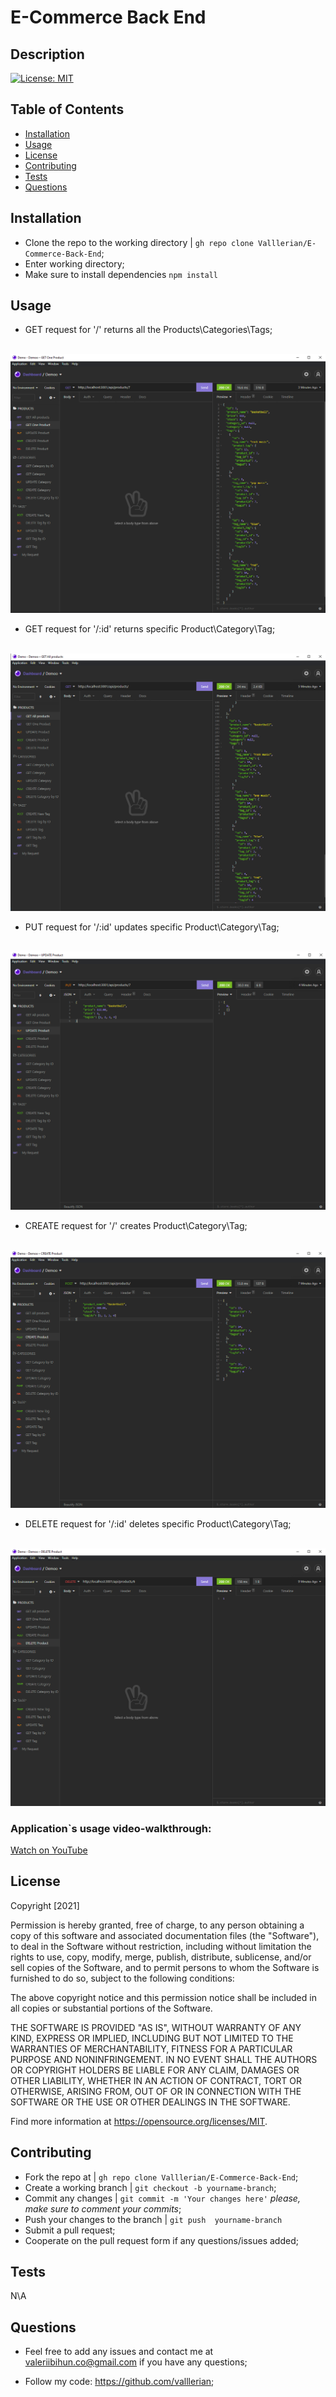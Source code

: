 <h1>E-Commerce Back End</h1>
    
## Description 
    


[![License: MIT](https://img.shields.io/badge/License-MIT-yellow.svg)](https://opensource.org/licenses/MIT)
    
## Table of Contents
- [Installation](#installation)
- [Usage](#usage)
- [License](#license)
- [Contributing](#contributing)
- [Tests](#tests)
- [Questions](#questions)
    
## Installation
    
- Clone the repo to the working directory | `gh repo clone Valllerian/E-Commerce-Back-End`;
- Enter working directory;
- Make sure to install dependencies `npm install`
    
## Usage 
    
- GET request for '/' returns all the Products\Categories\Tags;

<br>
<img alt="Get All Product" src="assets/images/image02.jpg" />
<br>

- GET request for '/:id' returns specific Product\Category\Tag;

<br>
<img alt="Get Specific Product" src="assets/images/image01.jpg" />
<br>

- PUT request for '/:id' updates specific Product\Category\Tag;

<br>
<img alt="Updating Product" src="assets/images/image03.jpg" />
<br>

- CREATE request for '/' creates  Product\Category\Tag;

<br>
<img alt="Creating Product" src="assets/images/image04.jpg" />
<br>

- DELETE request for '/:id' deletes  specific Product\Category\Tag;

<br>
<img alt="Deleting Product" src="assets/images/image05.jpg" />
<br>



<h3>Application`s usage video-walkthrough:</h3>
<a href="" target="_blank">Watch on YouTube</a>

## License
    


Copyright [2021] 

Permission is hereby granted, free of charge, to any person obtaining a copy of this software and associated documentation files (the "Software"), to deal in the Software without restriction, including without limitation the rights to use, copy, modify, merge, publish, distribute, sublicense, and/or sell copies of the Software, and to permit persons to whom the Software is furnished to do so, subject to the following conditions:

The above copyright notice and this permission notice shall be included in all copies or substantial portions of the Software.

THE SOFTWARE IS PROVIDED "AS IS", WITHOUT WARRANTY OF ANY KIND, EXPRESS OR IMPLIED, INCLUDING BUT NOT LIMITED TO THE WARRANTIES OF MERCHANTABILITY, FITNESS FOR A PARTICULAR PURPOSE AND NONINFRINGEMENT. IN NO EVENT SHALL THE AUTHORS OR COPYRIGHT HOLDERS BE LIABLE FOR ANY CLAIM, DAMAGES OR OTHER LIABILITY, WHETHER IN AN ACTION OF CONTRACT, TORT OR OTHERWISE, ARISING FROM, OUT OF OR IN CONNECTION WITH THE SOFTWARE OR THE USE OR OTHER DEALINGS IN THE SOFTWARE.

Find more information at https://opensource.org/licenses/MIT.
    
## Contributing
    
- Fork the repo at | `gh repo clone Valllerian/E-Commerce-Back-End`;
- Create a working branch | `git checkout -b yourname-branch`;
- Commit any changes | `git commit -m 'Your changes here'`  *please, make sure to comment your commits*;
- Push your changes to the branch | `git push  yourname-branch`
- Submit a pull request;
- Cooperate on the pull request form if any questions/issues added;
    
## Tests
    
N\A
    
## Questions
    
- Feel free to add any issues and contact me at valeriibihun.co@gmail.com if you have any questions;

- Follow my code: https://github.com/valllerian;
    
